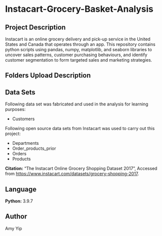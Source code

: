 # Instacart-Grocery-Basket-Analysis
## Project Description
Instacart is an online grocery delivery and pick-up service in the United States and Canada that operates through an app. This repository contains python scripts using pandas, numpy, matplotlib, and seaborn libraries to uncover sales patterns, customer purchasing behaviours, and identify customer segmentation to form targeted sales and marketing strategies.

## Folders Upload Description


## Data Sets
Following data set was fabricated and used in the analysis for learning purposes:
* Customers

Following open source data sets from Instacart was used to carry out this project:
* Departments
* Order_products_prior
* Orders
* Products

**Citation:** “The Instacart Online Grocery Shopping Dataset 2017”, Accessed from https://www.instacart.com/datasets/grocery-shopping-2017.

## Language
**Python:** 3.9.7

## Author
Amy Yip
